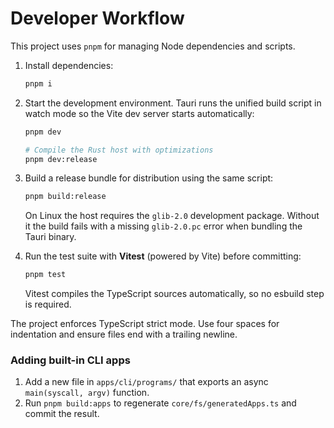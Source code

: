 # Developer Workflow

This project uses `pnpm` for managing Node dependencies and scripts.

1. Install dependencies:

    ```sh
    pnpm i
    ```

2. Start the development environment. Tauri runs the unified build script in watch mode so the Vite dev server starts automatically:

    ```sh
    pnpm dev

    # Compile the Rust host with optimizations
    pnpm dev:release
    ```

3. Build a release bundle for distribution using the same script:

    ```sh
    pnpm build:release
    ```

    On Linux the host requires the `glib-2.0` development
    package. Without it the build fails with a missing
    `glib-2.0.pc` error when bundling the Tauri binary.

4. Run the test suite with **Vitest** (powered by Vite) before committing:

    ```sh
    pnpm test
    ```

    Vitest compiles the TypeScript sources automatically, so no esbuild step is
    required.

The project enforces TypeScript strict mode. Use four spaces for indentation and ensure files end with a trailing newline.

### Adding built-in CLI apps

1. Add a new file in `apps/cli/programs/` that exports an async `main(syscall, argv)` function.
2. Run `pnpm build:apps` to regenerate `core/fs/generatedApps.ts` and commit the result.
